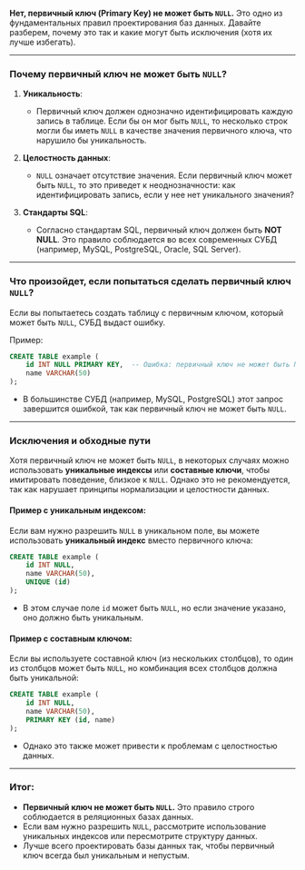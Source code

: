 
**Нет, первичный ключ (Primary Key) не может быть `NULL`.** Это одно из фундаментальных правил проектирования баз данных. Давайте разберем, почему это так и какие могут быть исключения (хотя их лучше избегать).

---

### Почему первичный ключ не может быть `NULL`?
1. **Уникальность**:
   - Первичный ключ должен однозначно идентифицировать каждую запись в таблице. Если бы он мог быть `NULL`, то несколько строк могли бы иметь `NULL` в качестве значения первичного ключа, что нарушило бы уникальность.

2. **Целостность данных**:
   - `NULL` означает отсутствие значения. Если первичный ключ может быть `NULL`, то это приведет к неоднозначности: как идентифицировать запись, если у нее нет уникального значения?

3. **Стандарты SQL**:
   - Согласно стандартам SQL, первичный ключ должен быть **NOT NULL**. Это правило соблюдается во всех современных СУБД (например, MySQL, PostgreSQL, Oracle, SQL Server).

---

### Что произойдет, если попытаться сделать первичный ключ `NULL`?
Если вы попытаетесь создать таблицу с первичным ключом, который может быть `NULL`, СУБД выдаст ошибку.

Пример:
```sql
CREATE TABLE example (
    id INT NULL PRIMARY KEY,  -- Ошибка: первичный ключ не может быть NULL
    name VARCHAR(50)
);
```
- В большинстве СУБД (например, MySQL, PostgreSQL) этот запрос завершится ошибкой, так как первичный ключ не может быть `NULL`.

---

### Исключения и обходные пути
Хотя первичный ключ не может быть `NULL`, в некоторых случаях можно использовать **уникальные индексы** или **составные ключи**, чтобы имитировать поведение, близкое к `NULL`. Однако это не рекомендуется, так как нарушает принципы нормализации и целостности данных.

#### Пример с уникальным индексом:
Если вам нужно разрешить `NULL` в уникальном поле, вы можете использовать **уникальный индекс** вместо первичного ключа:
```sql
CREATE TABLE example (
    id INT NULL,
    name VARCHAR(50),
    UNIQUE (id)
);
```
- В этом случае поле `id` может быть `NULL`, но если значение указано, оно должно быть уникальным.

#### Пример с составным ключом:
Если вы используете составной ключ (из нескольких столбцов), то один из столбцов может быть `NULL`, но комбинация всех столбцов должна быть уникальной:
```sql
CREATE TABLE example (
    id INT NULL,
    name VARCHAR(50),
    PRIMARY KEY (id, name)
);
```
- Однако это также может привести к проблемам с целостностью данных.

---

### Итог:
- **Первичный ключ не может быть `NULL`.** Это правило строго соблюдается в реляционных базах данных.
- Если вам нужно разрешить `NULL`, рассмотрите использование уникальных индексов или пересмотрите структуру данных.
- Лучше всего проектировать базы данных так, чтобы первичный ключ всегда был уникальным и непустым.

